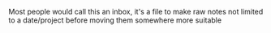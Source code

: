 Most people would call this an inbox, it's a file to make raw notes not limited to a date/project before moving them somewhere more suitable

